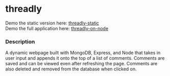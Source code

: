 # threadly

Demo the static version here: [threadly-static](http://jeffreyxchan.github.io/threadly/ "threadly")  
Demo the full application here: [threadly-on-node](https://threadly-on-node.herokuapp.com/ "threadly-on-node")

### Description
A dynamic webpage built with MongoDB, Express, and Node that takes in user input and appends it onto the top of a list of comments.
Comments are saved and can be viewed even after refreshing the page. Comments are also deleted and removed from the
database when clicked on.